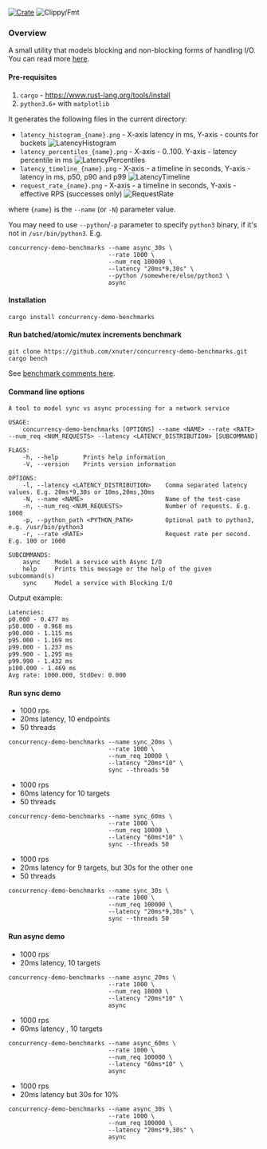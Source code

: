 [![Crate](https://img.shields.io/crates/v/concurrency-demo-benchmarks.svg)](https://crates.io/crates/concurrency-demo-benchmarks)
![Clippy/Fmt](https://github.com/xnuter/concurrency-demo-benchmarks/workflows/Clippy/Fmt/badge.svg)

### Overview

A small utility that models blocking and non-blocking forms of handling I/O. You can read more [here](https://medium.com/swlh/distributed-systems-and-asynchronous-i-o-ef0f27655ce5).

#### Pre-requisites

1. `cargo` - https://www.rust-lang.org/tools/install
1. `python3.6+` with `matplotlib`

It generates the following files in the current directory:

* `latency_histogram_{name}.png` - X-axis latency in ms, Y-axis - counts for buckets
![LatencyHistogram](./figures/latency_histogram_async_200ms.png)
* `latency_percentiles_{name}.png` - X-axis - 0..100. Y-axis - latency percentile in ms
![LatencyPercentiles](./figures/latency_percentiles_async_200ms.png)
* `latency_timeline_{name}.png` - X-axis - a timeline in seconds, Y-axis - latency in ms, p50, p90 and p99
![LatencyTimeline](./figures/latency_timeline_async_200ms.png)
* `request_rate_{name}.png` - X-axis - a timeline in seconds, Y-axis - effective RPS (successes only)
![RequestRate](./figures/request_rate_async_200ms.png)

where `{name}` is the `--name` (or `-N`) parameter value.

You may need to use `--python`/`-p` parameter to specify `python3` binary, if it's not in `/usr/bin/python3`. E.g.

```
concurrency-demo-benchmarks --name async_30s \
                            --rate 1000 \
                            --num_req 100000 \
                            --latency "20ms*9,30s" \
                            --python /somewhere/else/python3 \
                            async
```

#### Installation

```
cargo install concurrency-demo-benchmarks  
```


#### Run batched/atomic/mutex increments benchmark

```
git clone https://github.com/xnuter/concurrency-demo-benchmarks.git
cargo bench
```

See [benchmark comments here](./benches).

#### Command line options

```
A tool to model sync vs async processing for a network service

USAGE:
    concurrency-demo-benchmarks [OPTIONS] --name <NAME> --rate <RATE> --num_req <NUM_REQUESTS> --latency <LATENCY_DISTRIBUTION> [SUBCOMMAND]

FLAGS:
    -h, --help       Prints help information
    -V, --version    Prints version information

OPTIONS:
    -l, --latency <LATENCY_DISTRIBUTION>    Comma separated latency values. E.g. 20ms*9,30s or 10ms,20ms,30ms
    -N, --name <NAME>                       Name of the test-case
    -n, --num_req <NUM_REQUESTS>            Number of requests. E.g. 1000
    -p, --python_path <PYTHON_PATH>         Optional path to python3, e.g. /usr/bin/python3
    -r, --rate <RATE>                       Request rate per second. E.g. 100 or 1000

SUBCOMMANDS:
    async    Model a service with Async I/O
    help     Prints this message or the help of the given subcommand(s)
    sync     Model a service with Blocking I/O

```

Output example:
```
Latencies:
p0.000 - 0.477 ms
p50.000 - 0.968 ms
p90.000 - 1.115 ms
p95.000 - 1.169 ms
p99.000 - 1.237 ms
p99.900 - 1.295 ms
p99.990 - 1.432 ms
p100.000 - 1.469 ms
Avg rate: 1000.000, StdDev: 0.000
``` 

#### Run sync demo
* 1000 rps
* 20ms latency, 10 endpoints
* 50 threads
```
concurrency-demo-benchmarks --name sync_20ms \
                            --rate 1000 \
                            --num_req 10000 \
                            --latency "20ms*10" \
                            sync --threads 50
```

* 1000 rps
* 60ms latency for 10 targets
* 50 threads
```
concurrency-demo-benchmarks --name sync_60ms \
                            --rate 1000 \
                            --num_req 10000 \
                            --latency "60ms*10" \
                            sync --threads 50
```

* 1000 rps
* 20ms latency for 9 targets, but 30s for the other one
* 50 threads
```
concurrency-demo-benchmarks --name sync_30s \
                            --rate 1000 \
                            --num_req 100000 \
                            --latency "20ms*9,30s" \
                            sync --threads 50
```

#### Run async demo
* 1000 rps
* 20ms latency, 10 targets
```
concurrency-demo-benchmarks --name async_20ms \
                            --rate 1000 \
                            --num_req 10000 \
                            --latency "20ms*10" \
                            async
```

* 1000 rps
* 60ms latency , 10 targets
```
concurrency-demo-benchmarks --name async_60ms \
                            --rate 1000 \
                            --num_req 100000 \
                            --latency "60ms*10" \
                            async
```

* 1000 rps
* 20ms latency but 30s for 10%
```
concurrency-demo-benchmarks --name async_30s \
                            --rate 1000 \
                            --num_req 100000 \
                            --latency "20ms*9,30s" \
                            async
```
